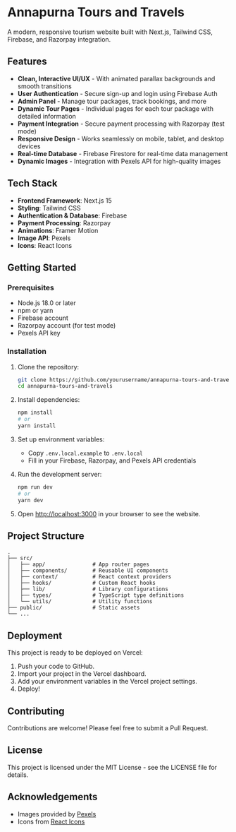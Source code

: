 # Annapurna Tours and Travels

A modern, responsive tourism website built with Next.js, Tailwind CSS, Firebase, and Razorpay integration.

## Features

- **Clean, Interactive UI/UX** - With animated parallax backgrounds and smooth transitions
- **User Authentication** - Secure sign-up and login using Firebase Auth
- **Admin Panel** - Manage tour packages, track bookings, and more
- **Dynamic Tour Pages** - Individual pages for each tour package with detailed information
- **Payment Integration** - Secure payment processing with Razorpay (test mode)
- **Responsive Design** - Works seamlessly on mobile, tablet, and desktop devices
- **Real-time Database** - Firebase Firestore for real-time data management
- **Dynamic Images** - Integration with Pexels API for high-quality images

## Tech Stack

- **Frontend Framework**: Next.js 15
- **Styling**: Tailwind CSS
- **Authentication & Database**: Firebase
- **Payment Processing**: Razorpay
- **Animations**: Framer Motion
- **Image API**: Pexels
- **Icons**: React Icons

## Getting Started

### Prerequisites

- Node.js 18.0 or later
- npm or yarn
- Firebase account
- Razorpay account (for test mode)
- Pexels API key

### Installation

1. Clone the repository:

   ```bash
   git clone https://github.com/yourusername/annapurna-tours-and-travels.git
   cd annapurna-tours-and-travels
   ```

2. Install dependencies:

   ```bash
   npm install
   # or
   yarn install
   ```

3. Set up environment variables:

   - Copy `.env.local.example` to `.env.local`
   - Fill in your Firebase, Razorpay, and Pexels API credentials

4. Run the development server:

   ```bash
   npm run dev
   # or
   yarn dev
   ```

5. Open [http://localhost:3000](http://localhost:3000) in your browser to see the website.

## Project Structure

```
.
├── src/
│   ├── app/               # App router pages
│   ├── components/        # Reusable UI components
│   ├── context/           # React context providers
│   ├── hooks/             # Custom React hooks
│   ├── lib/               # Library configurations
│   ├── types/             # TypeScript type definitions
│   └── utils/             # Utility functions
├── public/                # Static assets
└── ...
```

## Deployment

This project is ready to be deployed on Vercel:

1. Push your code to GitHub.
2. Import your project in the Vercel dashboard.
3. Add your environment variables in the Vercel project settings.
4. Deploy!

## Contributing

Contributions are welcome! Please feel free to submit a Pull Request.

## License

This project is licensed under the MIT License - see the LICENSE file for details.

## Acknowledgements

- Images provided by [Pexels](https://www.pexels.com/)
- Icons from [React Icons](https://react-icons.github.io/react-icons/)
